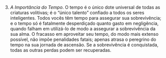 3. *A Importância do Tempo*. O tempo é o único dote universal de todas as criaturas volitivas; é o “único talento” confiado a todos os seres inteligentes. Todos vocês têm tempo para assegurar sua sobrevivência; e o tempo só é fatalmente desperdiçado quanto gasto  em negligência, quando falham em utilizá-lo de modo a assegurar a sobrevivência da sua alma. O fracasso em aproveitar seu tempo, do modo mais extenso possível, não impõe penalidades fatais; apenas atrasa o peregrino do tempo na sua jornada de ascensão. Se a sobrevivência é conquistada, todas as outras perdas podem ser recuperadas.